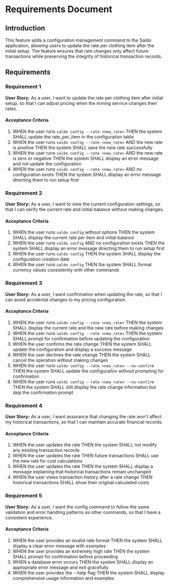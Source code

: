 # Requirements Document

## Introduction

This feature adds a configuration management command to the Saldo application, allowing users to update the rate per clothing item after the initial setup. The feature ensures that rate changes only affect future transactions while preserving the integrity of historical transaction records.

## Requirements

### Requirement 1

**User Story:** As a user, I want to update the rate per clothing item after initial setup, so that I can adjust pricing when the ironing service changes their rates.

#### Acceptance Criteria

1. WHEN the user runs `saldo config --rate <new_rate>` THEN the system SHALL update the rate_per_item in the configuration table
2. WHEN the user runs `saldo config --rate <new_rate>` AND the new rate is positive THEN the system SHALL save the new rate successfully
3. WHEN the user runs `saldo config --rate <new_rate>` AND the new rate is zero or negative THEN the system SHALL display an error message and not update the configuration
4. WHEN the user runs `saldo config --rate <new_rate>` AND no configuration exists THEN the system SHALL display an error message directing them to run setup first

### Requirement 2

**User Story:** As a user, I want to view the current configuration settings, so that I can verify the current rate and initial balance without making changes.

#### Acceptance Criteria

1. WHEN the user runs `saldo config` without options THEN the system SHALL display the current rate per item and initial balance
2. WHEN the user runs `saldo config` AND no configuration exists THEN the system SHALL display an error message directing them to run setup first
3. WHEN the user runs `saldo config` THEN the system SHALL display the configuration creation date
4. WHEN the user runs `saldo config` THEN the system SHALL format currency values consistently with other commands

### Requirement 3

**User Story:** As a user, I want confirmation when updating the rate, so that I can avoid accidental changes to my pricing configuration.

#### Acceptance Criteria

1. WHEN the user runs `saldo config --rate <new_rate>` THEN the system SHALL display the current rate and the new rate before making changes
2. WHEN the user runs `saldo config --rate <new_rate>` THEN the system SHALL prompt for confirmation before updating the configuration
3. WHEN the user confirms the rate change THEN the system SHALL update the configuration and display a success message
4. WHEN the user declines the rate change THEN the system SHALL cancel the operation without making changes
5. WHEN the user runs `saldo config --rate <new_rate> --no-confirm` THEN the system SHALL update the configuration without prompting for confirmation
6. WHEN the user runs `saldo config --rate <new_rate> --no-confirm` THEN the system SHALL still display the rate change information but skip the confirmation prompt

### Requirement 4

**User Story:** As a user, I want assurance that changing the rate won't affect my historical transactions, so that I can maintain accurate financial records.

#### Acceptance Criteria

1. WHEN the user updates the rate THEN the system SHALL not modify any existing transaction records
2. WHEN the user updates the rate THEN future transactions SHALL use the new rate for cost calculations
3. WHEN the user updates the rate THEN the system SHALL display a message explaining that historical transactions remain unchanged
4. WHEN the user views transaction history after a rate change THEN historical transactions SHALL show their original calculated costs

### Requirement 5

**User Story:** As a user, I want the config command to follow the same validation and error handling patterns as other commands, so that I have a consistent experience.

#### Acceptance Criteria

1. WHEN the user provides an invalid rate format THEN the system SHALL display a clear error message with examples
2. WHEN the user provides an extremely high rate THEN the system SHALL prompt for confirmation before proceeding
3. WHEN a database error occurs THEN the system SHALL display an appropriate error message and exit gracefully
4. WHEN the user provides the --help flag THEN the system SHALL display comprehensive usage information and examples
